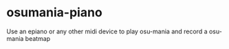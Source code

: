# osumania-piano
Use an epiano or any other midi device to play osu-mania and record a osu-mania beatmap